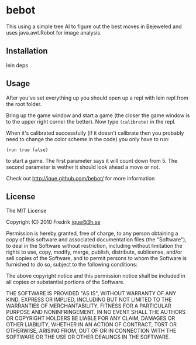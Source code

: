 bebot
=====

This using a simple tree AI to figure out the best moves in Bejeweled and uses java.awt.Robot for image analysis.

Installation
------------

lein deps

Usage
-----

After you've set everything up you should open up a repl with lein repl from the root folder.

Bring up the game window and start a game (the closer the game window is to the upper right corner the better).
Now type `(calibrate)` in the repl.

When it's calibrated successfully (if it doesn't calibrate then you probably need to change the color scheme in the code) you only have to run:

    (run true false)

to start a game. 
The first parameter says it will count down from 5. The second parameter is wether it should look ahead a move or not.

Check out http://ique.github.com/bebot/ for more information

License
-------

The MIT License

Copyright (C) 2010 Fredrik <ique@3h.se>

Permission is hereby granted, free of charge, to any person obtaining a copy
of this software and associated documentation files (the "Software"), to deal
in the Software without restriction, including without limitation the rights
to use, copy, modify, merge, publish, distribute, sublicense, and/or sell
copies of the Software, and to permit persons to whom the Software is
furnished to do so, subject to the following conditions:

The above copyright notice and this permission notice shall be included in
all copies or substantial portions of the Software.

THE SOFTWARE IS PROVIDED "AS IS", WITHOUT WARRANTY OF ANY KIND, EXPRESS OR
IMPLIED, INCLUDING BUT NOT LIMITED TO THE WARRANTIES OF MERCHANTABILITY,
FITNESS FOR A PARTICULAR PURPOSE AND NONINFRINGEMENT. IN NO EVENT SHALL THE
AUTHORS OR COPYRIGHT HOLDERS BE LIABLE FOR ANY CLAIM, DAMAGES OR OTHER
LIABILITY, WHETHER IN AN ACTION OF CONTRACT, TORT OR OTHERWISE, ARISING FROM,
OUT OF OR IN CONNECTION WITH THE SOFTWARE OR THE USE OR OTHER DEALINGS IN
THE SOFTWARE.